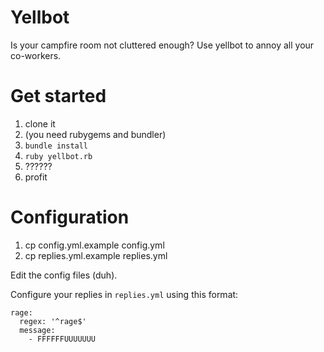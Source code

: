 # Yellbot
Is your campfire room not cluttered enough?  Use yellbot to annoy all your co-workers.

# Get started

1. clone it
2. (you need rubygems and bundler)
3. `bundle install`
3. `ruby yellbot.rb`
4. ??????
5. profit

# Configuration

1. cp config.yml.example config.yml
2. cp replies.yml.example replies.yml

Edit the config files (duh).

Configure your replies in `replies.yml` using this format:

    rage:
      regex: '^rage$'
      message:
        - FFFFFFUUUUUUU
